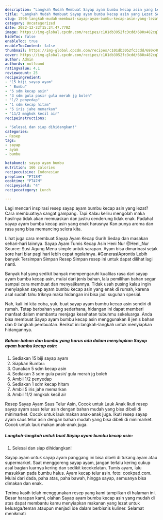 ```yaml
---
description: "Langkah Mudah Membuat Sayap ayam bumbu kecap asin yang Lezat Sekali}"
title: "Langkah Mudah Membuat Sayap ayam bumbu kecap asin yang Lezat Sekali}"
slug: 1598-langkah-mudah-membuat-sayap-ayam-bumbu-kecap-asin-yang-lezat-sekali
category: Uncategorized
date: 2022-12-22T15:24:47.770Z
image: https://img-global.cpcdn.com/recipes/c101db3052fc3cdd/680x482cq70/sayap-ayam-bumbu-kecap-asin-foto-resep-utama.jpg
hideToc: false
enableToc: true
enableTocContent: false
thumbnail: https://img-global.cpcdn.com/recipes/c101db3052fc3cdd/680x482cq70/sayap-ayam-bumbu-kecap-asin-foto-resep-utama.jpg
cover: https://img-global.cpcdn.com/recipes/c101db3052fc3cdd/680x482cq70/sayap-ayam-bumbu-kecap-asin-foto-resep-utama.jpg
author: Admin
authorAv: notfound
ratingvalue: 4.1
reviewcount: 25
recipeingredient:
- "15 biji sayap ayam"
- " Bumbu"
- "5 sdm kecap asin"
- "3 sdm gula pasir gula merah jg boleh"
- "1/2 penyedap"
- "1 sdm kecap hitam"
- "5 iris jahe memarkan"
- "11/2 mngkok kecil air"
recipeinstructions:

- "Selesai dan siap dihidangkan!"
categories:
- Resep
tags:
- sayap
- ayam
- bumbu

katakunci: sayap ayam bumbu 
nutrition: 166 calories
recipecuisine: Indonesian
preptime: "PT18M"
cooktime: "PT47M"
recipeyield: "4"
recipecategory: Lunch

---
```



Lagi mencari inspirasi resep sayap ayam bumbu kecap asin yang lezat? Cara membuatnya sangat gampang. Tapi Kalau keliru mengolah maka hasilnya tidak akan memuaskan dan justru cenderung tidak enak. Padahal sayap ayam bumbu kecap asin yang enak harusnya Kan punya aroma dan rasa yang bisa memancing selera kita.


Lihat juga cara membuat Sayap Ayam Kecap Gurih Sedap dan masakan sehari-hari lainnya. Sayap Ayam Tumis Kecap Asin Heni Nur @Heni_Nur Source: Susi Agung Menu simple untuk sarapan. Ayam bisa dimarinasi sejak sore hari biar pagi hari lebih cepat ngolahnya. #GenerasiAprontis Lebih banyak Tersimpan Simpan Resep Simpan resep ini untuk dapat dilihat lagi nanti.

Banyak hal yang sedikit banyak mempengaruhi kualitas rasa dari sayap ayam bumbu kecap asin, mulai dari jenis bahan, lalu pemilihan bahan segar sampai cara membuat dan menyajikannya. Tidak usah pusing kalau ingin menyiapkan sayap ayam bumbu kecap asin yang enak di rumah, karena asal sudah tahu triknya maka hidangan ini bisa jadi suguhan spesial.


Nah, kali ini kita coba, yuk, buat sayap ayam bumbu kecap asin sendiri di rumah. Tetap berbahan yang sederhana, hidangan ini dapat memberi manfaat dalam membantu menjaga kesehatan tubuhmu sekeluarga. Anda bisa membuat Sayap ayam bumbu kecap asin menggunakan 8 jenis bahan dan 0 langkah pembuatan. Berikut ini langkah-langkah untuk menyiapkan hidangannya.

<!--inarticleads1-->

##### Bahan-bahan dan bumbu yang harus ada dalam menyiapkan Sayap ayam bumbu kecap asin:

1. Sediakan 15 biji sayap ayam
1. Siapkan  Bumbu:
1. Gunakan 5 sdm kecap asin
1. Sediakan 3 sdm gula pasir/ gula merah jg boleh
1. Ambil 1/2 penyedap
1. Sediakan 1 sdm kecap hitam
1. Ambil 5 iris jahe memarkan
1. Ambil 11/2 mngkok kecil air


Resep Sayap Ayam Saus Telur Asin, Cocok untuk Lauk Anak Ikuti resep sayap ayam saus telur asin dengan bahan mudah yang bisa dibeli di minimarket. Cocok untuk lauk makan anak-anak juga. Ikuti resep sayap ayam saus telur asin dengan bahan mudah yang bisa dibeli di minimarket. Cocok untuk lauk makan anak-anak juga. 

<!--inarticleads2-->

##### Langkah-langkah untuk buat Sayap ayam bumbu kecap asin:


1. Selesai dan siap dihidangkan!

Sayap ayam untuk sayap ayam panggang ini bisa dibeli di tukang ayam atau supermarket. Saat menggoreng sayap ayam, jangan terlalu kering cukup asal bagian luarnya kering dan sedikit kecokelatan. Tumis ayam, lalu masukkan pada bumbu halus. Ayam kecap telur asin. foto: cookpad.com. Mulai dari dada, paha atas, paha bawah, hingga sayap, semuanya bisa dimakan dan enak. 

Terima kasih telah menggunakan resep yang kami tampilkan di halaman ini. Besar harapan kami, olahan Sayap ayam bumbu kecap asin yang mudah di atas dapat membantu kamu menyiapkan makanan yang lezat untuk keluarga/teman ataupun menjadi ide dalam berbisnis kuliner. Selamat menikmati
